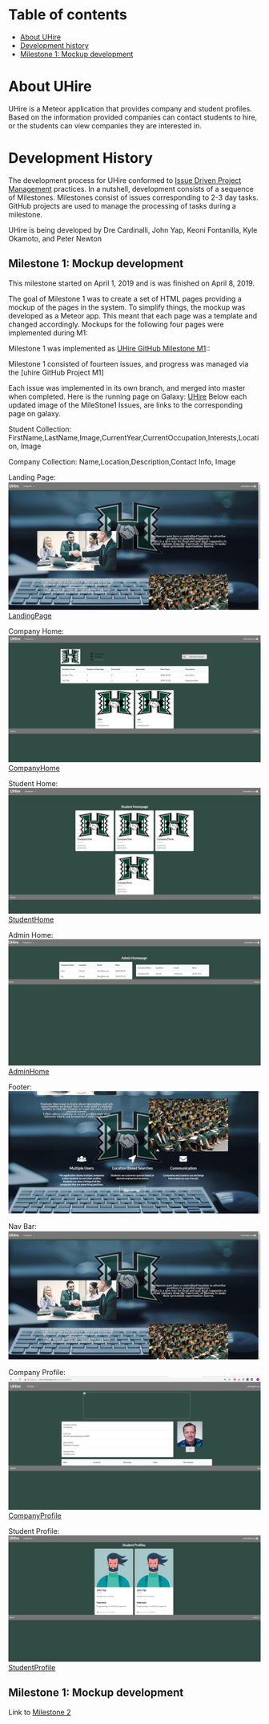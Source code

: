 # Table of contents

* [About UHire](#about-uhire)
* [Development history](#development-history)
* [Milestone 1: Mockup development](#milestone-1-mockup-development)

# About UHire

UHire is a Meteor application that provides company and student profiles. Based on the information provided companies can contact students to hire, or the students can view companies they are interested in. 

# Development History 

The development process for UHire conformed to [Issue Driven Project Management](http://courses.ics.hawaii.edu/ics314f16/modules/project-management/) practices. In a nutshell, development consists of a sequence of Milestones. Milestones consist of issues corresponding to 2-3 day tasks. GitHub projects are used to manage the processing of tasks during a milestone.  

UHire is being developed by 	Dre Cardinalli, John Yap, Keoni Fontanilla, Kyle Okamoto, and Peter Newton


## Milestone 1: Mockup development

This milestone started on April 1, 2019 and is was finished on April 8, 2019.

The goal of Milestone 1 was to create a set of HTML pages providing a mockup of the pages in the system. To simplify things, the mockup was developed as a Meteor app. This meant that each page was a template and changed accordingly.
Mockups for the following four pages were implemented during M1:

Milestone 1 was implemented as [UHire GitHub Milestone M1](https://github.com/uhire/uhire-app/milestone/1)::

Milestone 1 consisted of fourteen issues, and progress was managed via the [uhire GitHub Project M1]

Each issue was implemented in its own branch, and merged into master when completed.
Here is the running page on Galaxy: [UHire](http://uhire.meteorapp.com/#/)
Below each updated image of the MileStone1 Issues, are links to the corresponding page on galaxy.

Student Collection:
FirstName,LastName,Image,CurrentYear,CurrentOccupation,Interests,Location, Image

Company Collection:
Name,Location,Description,Contact Info, Image

Landing Page:
<img src="/images/LandingPage.png">
[LandingPage](http://uhire.meteorapp.com/#/)

Company Home:
<img src="/images/CompanyHome.png">
[CompanyHome](http://uhire.meteorapp.com/#/cohome)

Student Home:
<img src="/images/StudentHome.png">
[StudentHome](http://uhire.meteorapp.com/#/studentHome)

Admin Home:
<img src="/images/AdminHome.png">
[AdminHome](http://uhire.meteorapp.com/#/admin)

Footer:
<img src="/images/Footer.png">

Nav Bar:
<img src="/images/LandingPage.png">

Company Profile:
<img src="/images/CompanyProfile.png">
[CompanyProfile](http://uhire.meteorapp.com/#/list)

Student Profile:
<img src="/images/StudentProfile.png">
[StudentProfile](http://uhire.meteorapp.com/#/sprofile)

## Milestone 1: Mockup development
Link to [Milestone 2](https://github.com/uhire/uhire-app/milestone/2)







